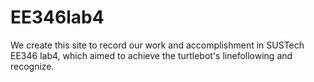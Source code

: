 # EE346lab4
We create this site to record our work and accomplishment in SUSTech EE346 lab4, which aimed to achieve the turtlebot's linefollowing and recognize.

